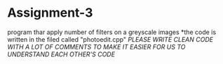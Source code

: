 # Assignment-3
program thar apply number of filters on a greyscale images
*the code is written in the filed called "photoedit.cpp"
*PLEASE WRITE CLEAN CODE WITH A LOT OF COMMENTS TO MAKE IT EASIER FOR US TO UNDERSTAND EACH OTHER'S CODE*
